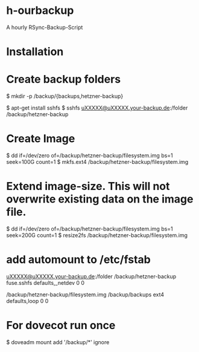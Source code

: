 # h-ourbackup
A hourly RSync-Backup-Script

# Installation
# Create backup folders
$ mkdir -p /backup/{backups,hetzner-backup}

$ apt-get install sshfs
$ sshfs uXXXXX@uXXXXX.your-backup.de:/folder /backup/hetzner-backup

# Create Image
$ dd if=/dev/zero of=/backup/hetzner-backup/filesystem.img bs=1 seek=100G count=1
$ mkfs.ext4 /backup/hetzner-backup/filesystem.img

# Extend image-size. This will not overwrite existing data on the image file.
$ dd if=/dev/zero of=/backup/hetzner-backup/filesystem.img bs=1 seek=200G count=1
$ resize2fs /backup/hetzner-backup/filesystem.img

# add automount to /etc/fstab
uXXXXX@uXXXXX.your-backup.de:/folder /backup/hetzner-backup fuse.sshfs defaults,_netdev 0 0

/backup/hetzner-backup/filesystem.img /backup/backups ext4 defaults,loop 0 0

# For dovecot run once
$ doveadm mount add '/backup/*' ignore
